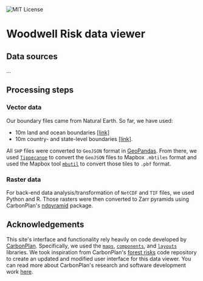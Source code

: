 [mit license]: https://badgen.net/badge/license/MIT/blue
![MIT License][]

# Woodwell Risk data viewer

## Data sources
...

## Processing steps
### Vector data
Our boundary files came from Natural Earth. So far, we have used:
- 10m land and ocean boundaries [[link]](https://www.naturalearthdata.com/downloads/10m-physical-vectors/)
- 10m country- and state-level boundaries [[link]](https://www.naturalearthdata.com/downloads/10m-cultural-vectors/).

All `SHP` files were converted to `GeoJSON` format in [GeoPandas](https://geopandas.org/en/stable/docs/reference/api/geopandas.GeoDataFrame.to_file.html). From there, we used [`Tippecanoe`](https://github.com/mapbox/tippecanoe) to convert the `GeoJSON` files to Mapbox `.mbtiles` format and used the Mapbox tool [`mbutil`](https://github.com/mapbox/mbutil) to convert those tiles to `.pbf` format. 

### Raster data
For back-end data analysis/transformation of `NetCDF` and `TIF` files, we used Python and R. Those rasters were then converted to Zarr pyramids using CarbonPlan's [ndpyramid](https://github.com/carbonplan/ndpyramid/tree/main) package.

## Acknowledgements
This site's interface and functionality rely heavily on code developed by [CarbonPlan](https://carbonplan.org/). Specifically, we used the [`maps`](https://github.com/carbonplan/maps), [`components`](https://github.com/carbonplan/components), and [`layouts`](https://github.com/carbonplan/layouts) libraries. We took inspiration from CarbonPlan's [forest risks](https://github.com/carbonplan/forest-risks-web) code repository to create an updated and modified user interface for this data viewer. You can read more about CarbonPlan's research and software development work [here](https://carbonplan.org/research).
